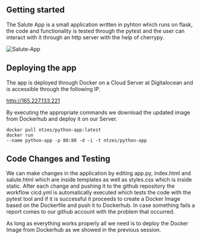 ## Getting started

The Salute App is a small application written in pyhton which runs on flask, the code and functionality is tested through the pytest and the user can interact with it through an http server with the help of cherrypy. 

![Salute-App](https://github.com/ntzes/python-app/assets/50707431/17db8fb5-3216-4f72-8f2b-9d562ae66b0d)


## Deploying the app

The app is deployed through Docker on a Cloud Server at Digitalocean and is accessible through the following IP.

http://165.227.133.221

By executing the appropriate commands we download the updated image from Dockerhub and deploy it on our Server.

<code>docker pull ntzes/python-app:latest</code><br>
<code>docker run --name python-app -p 80:80 -d -i -t ntzes/python-app</code>


## Code Changes and Testing

We can make changes in the application by editing app.py, index.html and salute.html which are inside templates as well as styles.css which is inside static. 
After each change and pushing it to the github repository the workflow cicd.yml is automatically executed which tests the code with the pytest tool and if it is successful it proceeds to create a Docker Image based on the Dockerfile and push it to Dockerhub. 
In case something fails a report comes to our github account with the problem that occurred.

As long as everything works properly all we need is to deploy the Docker Image from Dockerhub as we showed in the previous session.
